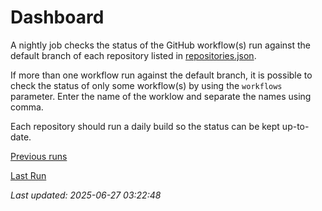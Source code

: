 # Dashboard

A nightly job checks the status of the GitHub workflow(s) run against
the default branch of each repository listed in [repositories.json](repositories.json).

If more than one workflow run against the default branch, it is possible
to check the status of only some workflow(s) by using the ``workflows`` parameter.
Enter the name of the worklow and separate the names using comma.

Each repository should run a daily build so the status can be kept up-to-date.

[Previous runs](./logs/previous.md)

[Last Run](./logs/latest.md)


*Last updated: 2025-06-27 03:22:48*